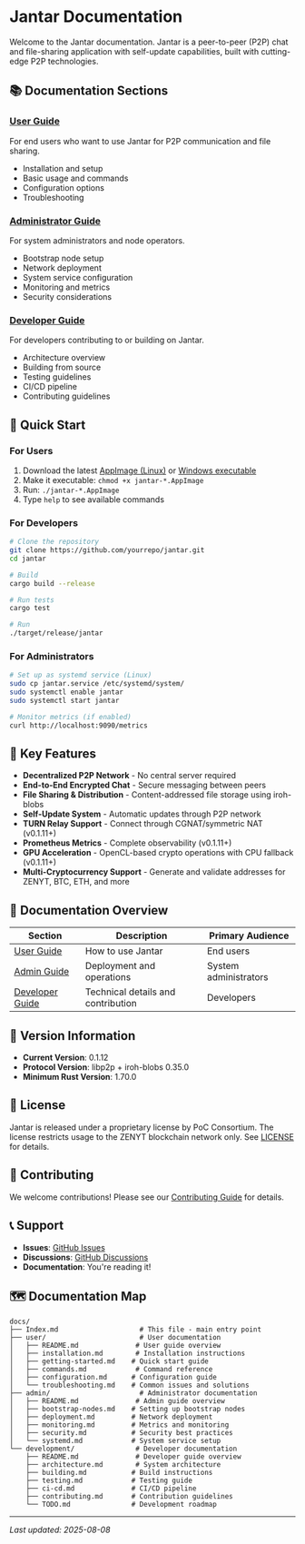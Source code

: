 # Jantar Documentation

Welcome to the Jantar documentation. Jantar is a peer-to-peer (P2P) chat and file-sharing application with self-update capabilities, built with cutting-edge P2P technologies.

## 📚 Documentation Sections

### [User Guide](user/README.md)
For end users who want to use Jantar for P2P communication and file sharing.
- Installation and setup
- Basic usage and commands
- Configuration options
- Troubleshooting

### [Administrator Guide](admin/README.md)
For system administrators and node operators.
- Bootstrap node setup
- Network deployment
- System service configuration
- Monitoring and metrics
- Security considerations

### [Developer Guide](development/README.md)
For developers contributing to or building on Jantar.
- Architecture overview
- Building from source
- Testing guidelines
- CI/CD pipeline
- Contributing guidelines

## 🚀 Quick Start

### For Users
1. Download the latest [AppImage (Linux)](https://github.com/yourrepo/releases) or [Windows executable](https://github.com/yourrepo/releases)
2. Make it executable: `chmod +x jantar-*.AppImage`
3. Run: `./jantar-*.AppImage`
4. Type `help` to see available commands

### For Developers
```bash
# Clone the repository
git clone https://github.com/yourrepo/jantar.git
cd jantar

# Build
cargo build --release

# Run tests
cargo test

# Run
./target/release/jantar
```

### For Administrators
```bash
# Set up as systemd service (Linux)
sudo cp jantar.service /etc/systemd/system/
sudo systemctl enable jantar
sudo systemctl start jantar

# Monitor metrics (if enabled)
curl http://localhost:9090/metrics
```

## 🌟 Key Features

- **Decentralized P2P Network** - No central server required
- **End-to-End Encrypted Chat** - Secure messaging between peers
- **File Sharing & Distribution** - Content-addressed file storage using iroh-blobs
- **Self-Update System** - Automatic updates through P2P network
- **TURN Relay Support** - Connect through CGNAT/symmetric NAT (v0.1.11+)
- **Prometheus Metrics** - Complete observability (v0.1.11+)
- **GPU Acceleration** - OpenCL-based crypto operations with CPU fallback (v0.1.11+)
- **Multi-Cryptocurrency Support** - Generate and validate addresses for ZENYT, BTC, ETH, and more

## 📖 Documentation Overview

| Section | Description | Primary Audience |
|---------|-------------|------------------|
| [User Guide](user/README.md) | How to use Jantar | End users |
| [Admin Guide](admin/README.md) | Deployment and operations | System administrators |
| [Developer Guide](development/README.md) | Technical details and contribution | Developers |

## 🔄 Version Information

- **Current Version**: 0.1.12
- **Protocol Version**: libp2p + iroh-blobs 0.35.0
- **Minimum Rust Version**: 1.70.0

## 📝 License

Jantar is released under a proprietary license by PoC Consortium. The license restricts usage to the ZENYT blockchain network only. See [LICENSE](../LICENSE.md) for details.

## 🤝 Contributing

We welcome contributions! Please see our [Contributing Guide](development/contributing.md) for details.

## 📞 Support

- **Issues**: [GitHub Issues](https://github.com/yourrepo/issues)
- **Discussions**: [GitHub Discussions](https://github.com/yourrepo/discussions)
- **Documentation**: You're reading it!

## 🗺️ Documentation Map

```
docs/
├── Index.md                    # This file - main entry point
├── user/                       # User documentation
│   ├── README.md              # User guide overview
│   ├── installation.md        # Installation instructions
│   ├── getting-started.md    # Quick start guide
│   ├── commands.md            # Command reference
│   ├── configuration.md      # Configuration guide
│   └── troubleshooting.md    # Common issues and solutions
├── admin/                      # Administrator documentation
│   ├── README.md              # Admin guide overview
│   ├── bootstrap-nodes.md    # Setting up bootstrap nodes
│   ├── deployment.md         # Network deployment
│   ├── monitoring.md         # Metrics and monitoring
│   ├── security.md           # Security best practices
│   └── systemd.md            # System service setup
└── development/               # Developer documentation
    ├── README.md              # Developer guide overview
    ├── architecture.md        # System architecture
    ├── building.md           # Build instructions
    ├── testing.md            # Testing guide
    ├── ci-cd.md              # CI/CD pipeline
    ├── contributing.md       # Contribution guidelines
    └── TODO.md               # Development roadmap
```

---
*Last updated: 2025-08-08*